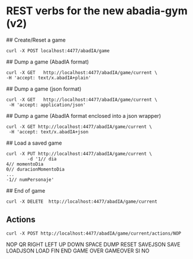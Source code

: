 # REST verbs for the new abadia-gym (v2)

## Create/Reset a game

```
curl -X POST localhost:4477/abadIA/game

```

## Dump a game (AbadIA format)

```
curl -X GET   http://localhost:4477/abadIA/game/current \
-H 'accept: text/x.abadIA+plain'
```


## Dump a game (json format)

```
curl -X GET   http://localhost:4477/abadIA/game/current \
 -H 'accept: application/json'
```


## Dump a game (AbadIA format enclosed into a json wrapper) 

```
curl -X GET http://localhost:4477/abadIA/game/current \
 -H 'accept: text/x.abadIA+json
```


## Load a saved game

```
curl -X PUT http://localhost:4477/abadIA/game/current \
		-d '1// dia
4// momentoDia
0// duracionMomentoDia
...
-1// numPersonaje'
```


## End of game

```
curl -X DELETE  http://localhost:4477/abadIA/game/current
```

## Actions
```
curl -X POST http://localhost:4477/abadIA/game/current/actions/NOP
```

NOP
QR
RIGHT
LEFT
UP
DOWN
SPACE
DUMP
RESET
SAVEJSON
SAVE
LOADJSON
LOAD
FIN
END
GAME OVER
GAMEOVER
SI
NO